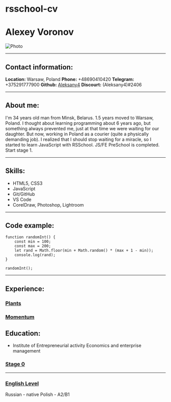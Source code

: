 # rsschool-cv
# Alexey Voronov
![Photo](/rs-school/avatar/1V4A7932.png "Avatar")

***

## Contact information:
**Location:** Warsaw, Poland
**Phone:** +48690410420
**Telegram:** +375291777900
**Github:** [Aleksany4](https://github.com/Aleksany4)
**Discourt:** (Aleksany4)#2406

***

## About me:
I'm 34 years old man from Minsk, Belarus. 
1.5 years moved to Warsaw, Poland. 
I thought about learning programming about 6 years ago, but something always prevented me, just at that time we were waiting for our daughter.
But now, working in Poland as a courier (quite a physically demanding job). I realized that I should stop waiting for a miracle, so I started to learn JavaScript with RSSchool.
JS/FE PreSchool is completed.
Start stage 1.

***

## Skills:

- HTML5, CSS3
- JavaScript 
- Git/GitHub 
- VS Code
- CorelDraw, Photoshop, Lightroom

***

## Code example:

```JS
function randomInt() {
    const min = 100;
    const max = 200;
    let rand = Math.floor(min + Math.random() * (max + 1 - min));
    console.log(rand);
}

randomInt();
```

***

## Experience:
### [Plants](https://rolling-scopes-school.github.io/aleksany4-JSFEPRESCHOOL2022Q4/plants/)
### [Momentum](https://rolling-scopes-school.github.io/aleksany4-JSFEPRESCHOOL2022Q4/momentum/)

## Education: 
- Institute of Entrepreneurial activity 
Economics and enterprise management
### [Stage 0](https://app.rs.school/certificate/jdpg3p6l)
***

### [English Level](https://www.linkedin.com/posts/alexey-voronov-b2989a218_how-does-your-english-compare-take-this-activity-7002600857808613376-zA-9?utm_source=share&utm_medium=member_desktop)
Russian - native
Polish - A2/B1